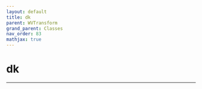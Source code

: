 ```yaml
---
layout: default
title: dk
parent: WVTransform
grand_parent: Classes
nav_order: 83
mathjax: true
---
```


#  dk




---

